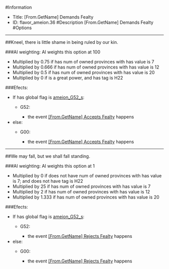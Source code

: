 #Information
 - Title: [From.GetName] Demands Fealty
 - ID: flavor_ameion.36
#Description
[From.GetName] Demands Fealty
#Options

___
##Kneel, there is little shame in being ruled by our kin.

###AI weighting:
AI weights this option at 100
 - Multiplied by 0.75 if has num of owned provinces with has value is 7
 - Multiplied by 0.666 if has num of owned provinces with has value is 12
 - Multiplied by 0.5 if has num of owned provinces with has value is 20
 - Multiplied by 0 if is a great power, and has tag is H22


###Efects:<ul><li>If has global flag is [ameion_G52_s](../flags/ameion_g52_s.md):</li><ul><li>G52:</li><ul><li>the event [[From.GetName] Accepts Fealty](../events/from_getname_accepts_fealty.md) happens</li></ul></ul><li>else:</li><ul><li>G00:</li><ul><li>the event [[From.GetName] Accepts Fealty](../events/from_getname_accepts_fealty.md) happens</li></ul></ul></ul>

___
##We may fall, but we shall fall standing.

###AI weighting:
AI weights this option at 1
 - Multiplied by 0 if does not have num of owned provinces with has value is 7; and does not have tag is H22
 - Multiplied by 25 if has num of owned provinces with has value is 7
 - Multiplied by 2 if has num of owned provinces with has value is 12
 - Multiplied by 1.333 if has num of owned provinces with has value is 20


###Efects:<ul><li>If has global flag is [ameion_G52_s](../flags/ameion_g52_s.md):</li><ul><li>G52:</li><ul><li>the event [[From.GetName] Rejects Fealty](../events/from_getname_rejects_fealty.md) happens</li></ul></ul><li>else:</li><ul><li>G00:</li><ul><li>the event [[From.GetName] Rejects Fealty](../events/from_getname_rejects_fealty.md) happens</li></ul></ul></ul>
